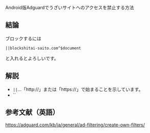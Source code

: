 Android版Adguardでうざいサイトへのアクセスを禁止する方法

## 結論
ブロックするには
```
||blockshitai-saito.com^$document
```
と入れるとよろしいです。
## 解説
- `||`…「http://」または「https://」で始まることを示しています。
- ``
## 参考文献（英語）
https://adguard.com/kb/ja/general/ad-filtering/create-own-filters/